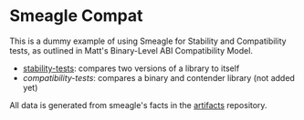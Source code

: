 # Smeagle Compat

This is a dummy example of using Smeagle for Stability and Compatibility tests,
as outlined in Matt's Binary-Level ABI Compatibility Model.

 - [stability-tests](stability): compares two versions of a library to itself
 - *compatibility-tests*: compares a binary and contender library (not added yet)
 
All data is generated from smeagle's facts in the [artifacts](https://github.com/buildsi/build-abi-containers-results/tree/main/artifacts/smeagle)
repository.
